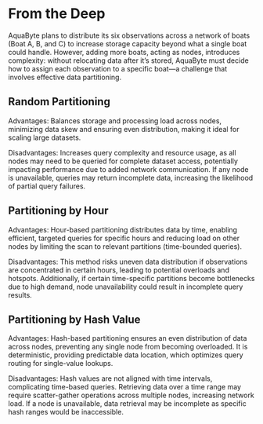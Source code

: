 # From the Deep

AquaByte plans to distribute its six observations across a network of boats (Boat A, B, and C) to increase storage capacity beyond what a single boat could handle. However, adding more boats, acting as nodes, introduces complexity: without relocating data after it’s stored, AquaByte must decide how to assign each observation to a specific boat—a challenge that involves effective data partitioning.

## Random Partitioning

Advantages: Balances storage and processing load across nodes, minimizing data skew and ensuring even distribution, making it ideal for scaling large datasets.

Disadvantages: Increases query complexity and resource usage, as all nodes may need to be queried for complete dataset access, potentially impacting performance due to added network communication. If any node is unavailable, queries may return incomplete data, increasing the likelihood of partial query failures.

## Partitioning by Hour

Advantages: Hour-based partitioning distributes data by time, enabling efficient, targeted queries for specific hours and reducing load on other nodes by limiting the scan to relevant partitions (time-bounded queries).

Disadvantages: This method risks uneven data distribution if observations are concentrated in certain hours, leading to potential overloads and hotspots. Additionally, if certain time-specific partitions become bottlenecks due to high demand, node unavailability could result in incomplete query results.


## Partitioning by Hash Value

Advantages: Hash-based partitioning ensures an even distribution of data across nodes, preventing any single node from becoming overloaded. It is deterministic, providing predictable data location, which optimizes query routing for single-value lookups.

Disadvantages: Hash values are not aligned with time intervals, complicating time-based queries. Retrieving data over a time range may require scatter-gather operations across multiple nodes, increasing network load. If a node is unavailable, data retrieval may be incomplete as specific hash ranges would be inaccessible.
